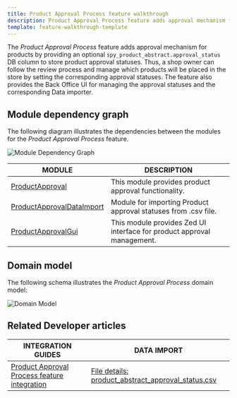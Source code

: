 ```yaml
---
title: Product Approval Process feature walkthrough
description: Product Approval Process feature adds approval mechanism for products.
template: feature-walkthrough-template
---
```


The *Product Approval Process* feature adds approval mechanism for products by providing
an optional `spy_product_abstract.approval_status` DB column to store product approval statuses. Thus,
a shop owner can follow the review process and manage which products will be placed in the store by setting the
corresponding approval statuses. The feature also provides the Back Office UI for managing the approval statuses and
the corresponding Data importer.

## Module dependency graph

The following diagram illustrates the dependencies between the modules for the *Product Approval Process* feature.

![Module Dependency Graph](https://confluence-connect.gliffy.net/embed/image/e83e1c59-8592-46ec-906e-1483779419c7.png?utm_medium=live&utm_source=custom)

| MODULE     | DESCRIPTION                |
|------------|----------------------------|
| [ProductApproval](https://github.com/spryker/product-approval) | This module provides product approval functionality. |
| [ProductApprovalDataImport](https://github.com/spryker/product-approval-data-import) | Module for importing Product approval statuses from .csv file. |
| [ProductApprovalGui](https://github.com/spryker/product-approval-gui) | This module provides Zed UI interface for product approval management. |

## Domain model

The following schema illustrates the *Product Approval Process* domain model:

![Domain Model](https://confluence-connect.gliffy.net/embed/image/9307bb4e-6cb5-43d7-b7a5-e0b3d98ef664.png?utm_medium=live&utm_source=custom)

## Related Developer articles

|INTEGRATION GUIDES  | DATA IMPORT |
|---------|---------|
| [Product Approval Process feature integration](/docs/scos/dev/feature-integration-guides/{{page.version}}/product-approval-process-feature-integration.html) | [File details: product_abstract_approval_status.csv](/docs/scos/dev/data-import/{{page.version}}/data-import-categories/catalog-setup/products/file-details-product-abstract-approval-status.csv)  |
